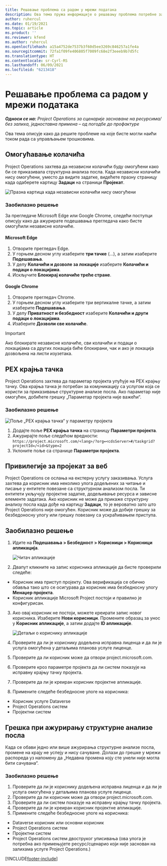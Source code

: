 ```yaml
---
title: Решавање проблема са радом у мрежи података
description: Ова тема пружа информације о решавању проблема потребне за рад у мрежи задатака.
author: ruhercul
ms.date: 01/19/2021
ms.topic: article
ms.product: ''
ms.reviewer: kfend
ms.author: ruhercul
ms.openlocfilehash: a15a4752de7537b3f60d5ee3269c846257a1fe4a
ms.sourcegitcommit: 72fa1f09fe406805f7009fc68e2f3eeeb9b7d5fc
ms.translationtype: HT
ms.contentlocale: sr-Cyrl-RS
ms.lasthandoff: 06/09/2021
ms.locfileid: "6213418"
---
```

# <a name="troubleshoot-working-in-the-task-grid"></a>Решавање проблема са радом у мрежи података 

_**Односи се на:** Project Operations за сценарије засноване на ресурсима/без залиха, једноставна примена – од погодбе до профактуре_

Ова тема описује како да решите проблеме на које бисте могли наићи током рада са управљањем трошковима.

## <a name="enable-cookies"></a>Омогућавање колачића

Project Operations захтева да независни колачићи буду омогућени како би се приказивала структурна анализа посла. Када независни колачићи нису омогућени, уместо да видите задатке, видећете празну страницу када одаберете картицу **Задаци** на страници **Пројекат**.

![Празна картица када независни колачићи нису омогућени](media/blankschedule.png)


### <a name="workaround"></a>Заобилазно решење
За прегледаче Microsoft Edge или Google Chrome, следећи поступци описују како да ажурирате подешавања прегледача како бисте омогућили независне колачиће.

#### <a name="microsoft-edge"></a>Microsoft Edge

1. Отворите прегледач Edge.
2. У горњем десном углу изаберите **три тачке** (...), а затим изаберите **Подешавања**.
3. У делу **Колачићи и дозволе за локације** изаберите **Колачићи и подаци о локацијама**.
4. Искључите **Блокирај колачиће треће стране**.

#### <a name="google-chrome"></a>Google Chrome

1. Отворите прегледач Chrome.
2. У горњем десном углу изаберите три вертикалне тачке, а затим изаберите **Подешавања**.
3. У делу **Приватност и безбедност** изаберите **Колачићи и други подаци о локацијама**.
4. Изаберите **Дозволи све колачиће**.

> [!IMPORTANT]
> Ако блокирате независне колачиће, сви колачићи и подаци о локацијама са других локација биће блокирани, чак и ако је локација дозвољена на листи изузетака.

## <a name="pex-endpoint"></a>PEX крајња тачка

Project Operations захтева да параметар пројекта упућује на PEX крајњу тачку. Ова крајња тачка је потребан за комуникацију са услугом која се користи за приказивање структурне анализе посла. Ако параметар није омогућен, добићете грешку „Параметар пројекта није важећи“. 

### <a name="workaround"></a>Заобилазно решење
 ![Поље „PEX крајња тачка“ у параметру пројекта](media/projectparameter.png)

1. Додајте поље **PEX крајња тачка** на страницу **Параметри пројекта**.
2. Ажурирајте поље следећом вредности: `https://project.microsoft.com/<lang>/?org=<cdsServer>#/taskgrid?projectId=/<id>&type=2`
3. Уклоните поље са странице **Параметри пројекта**.

## <a name="privileges-for-project-for-the-web"></a>Привилегије за пројекат за веб

Project Operations се ослања на екстерну услугу заказивања. Услуга захтева да корисник има неколико улога додељених за читање и писање у ентитете повезане са структурном анализом посла. Ти ентитети укључују пројектне задатке, додељивање ресурса и зависне елементе задатака. Ако корисник не може да прикаже структурну анализу посла када дође на картицу **Задаци**, то је вероватно зато што Project Operations није омогућен. Корисник може да добије грешку за безбедоносну улогу или грешку повезану са ускраћивањем приступа.


## <a name="workaround"></a>Заобилазно решење

1. Идите на **Подешавања > Безбедност > Корисници > Корисници апликација**.  

   ![Читач апликације](media/applicationuser.jpg)
   
2. Двапут кликните на запис корисника апликације да бисте проверили следеће:

 - Корисник има приступ пројекту. Ова верификација се обично обавља тако што се осигурава да корисник има безбедносну улогу **Менаџер пројекта**.
 - Корисник апликације Microsoft Project постоји и правилно је конфигурисан.
 
3. Ако овај корисник не постоји, можете креирати запис новог корисника. Изаберите **Нови корисници**. Промените образац за унос у **Корисник апликације**, а затим додајте **ID апликације**.

   ![Детаљи о кориснику апликације](media/applicationuserdetails.jpg)

4. Проверите да ли је кориснику додељена исправна лиценца и да ли је услуга омогућена у детаљима планова услуге лиценце.
5. Проверите да ли корисник може да отвори project.microsoft.com.
6. Проверите кроз параметре пројекта да ли систем показује на исправну крајњу тачку пројекта.
7. Проверите да ли је креиран корисник пројектне апликације.
8. Примените следеће безбедносне улоге на корисника:

  - Корисник услуге Dataverse
  - Project Operations систем
  - Пројектни систем

## <a name="error-when-updating-the-work-breakdown-structure"></a>Грешка при ажурирању структурне анализе посла

Када се обави једно или више ажурирања структурне анализе посла, промене на крају не успеју и нису сачуване. Долази до грешке у мрежи распореда уз напомену да „Недавна промена коју сте унели није могла бити сачувана“.

### <a name="workaround"></a>Заобилазно решење

1. Проверите да ли је кориснику додељена исправна лиценца и да ли је услуга омогућена у детаљима планова услуге лиценце.
2. Проверите да ли корисник може да отвори project.microsoft.com.
3. Проверите да ли систем показује на исправну крајњу тачку пројекта.
4. Проверите да ли је креиран корисник пројектне апликације.
5. Примените следеће безбедносне улоге на корисника:
  
  - Dataverse корисник или основни корисник
  - Project Operations систем
  - Пројектни систем
  - Project Operations систем двоструког уписивања (ова улога је потребна ако примењујете ресурс/сценарио који није заснован на залихама услуге Project Operations.)


[!INCLUDE[footer-include](../includes/footer-banner.md)]
